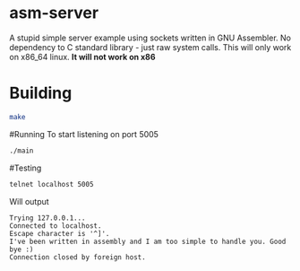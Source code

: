 # asm-server
A stupid simple server example using sockets written in GNU Assembler. No dependency to C standard library - just raw system calls.
This will only work on x86_64 linux. **It will not work on x86**

# Building
```bash
make
```

#Running
To start listening on port 5005
```bash
./main
```

#Testing
```bash
telnet localhost 5005
```
Will output

```
Trying 127.0.0.1...
Connected to localhost.
Escape character is '^]'.
I've been written in assembly and I am too simple to handle you. Good bye :)
Connection closed by foreign host.

```

